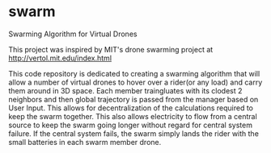 # swarm
Swarming Algorithm for Virtual Drones

This project was inspired by MIT's drone swarming project at http://vertol.mit.edu/index.html

This code repository is dedicated to creating a swarming algorithm that will allow a number of virtual drones to hover over a rider(or any load) and carry them around in 3D space.  Each member traingluates with its clodest 2 neighbors and then global trajectory is passed from the manager based on User Input.  This allows for decentralization of the calculations required to keep the swarm together.  This also allows electricity to flow from a central source to keep the swarm going longer without regard for central system failure.  If the central system fails, the swarm simply lands the rider with the small batteries in each swarm member drone.
